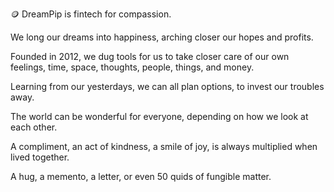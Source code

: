 🪙 DreamPip is fintech for compassion.

We long our dreams into happiness, arching closer our hopes and profits.

Founded in 2012, we dug tools for us to take closer care of our own feelings, time, space, thoughts, people, things, and money.

Learning from our yesterdays, we can all plan options, to invest our troubles away.

The world can be wonderful for everyone, depending on how we look at each other.

A compliment, an act of kindness, a smile of joy, is always multiplied when lived together.

A hug, a memento, a letter, or even 50 quids of fungible matter.

